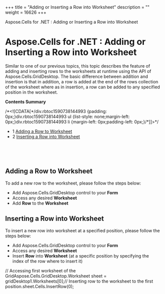 +++
title = "Adding or Inserting a Row into Worksheet" 
description = "" 
weight = 16626 
+++

Aspose.Cells for .NET : Adding or Inserting a Row into Worksheet  

# Aspose.Cells for .NET : Adding or Inserting a Row into Worksheet


Similar to one of our previous topics, this topic describes the feature of adding and inserting rows to the worksheets at runtime using the API of Aspose.Cells.GridDesktop. The basic difference between addition and insertion is that in addition, a row is added at the end of the rows collection of the worksheet where as in insertion, a row can be added to any specified position in the worksheet.

**Contents Summary**

/\*<!\[CDATA\[\*/div.rbtoc1590738144993 {padding: 0px;}div.rbtoc1590738144993 ul {list-style: none;margin-left: 0px;}div.rbtoc1590738144993 li {margin-left: 0px;padding-left: 0px;}/\*\]\]>\*/

*   1 [Adding a Row to Worksheet](#AddingorInsertingaRowintoWorksheet-AddingaRowtoWorksheet)
*   2 [Inserting a Row into Worksheet](#AddingorInsertingaRowintoWorksheet-InsertingaRowintoWorksheet)

 

 

## Adding a Row to Worksheet

To add a new row to the worksheet, please follow the steps below:

*   Add Aspose.Cells.GridDesktop control to your **Form**
*   Access any desired **Worksheet**
*   Add **Row** to the **Worksheet**

## Inserting a Row into Worksheet

To insert a new row into worksheet at a specified position, please follow the steps below:

*   Add Aspose.Cells.GridDesktop control to your **Form**
*   Access any desired **Worksheet**
*   Insert **Row** into **Worksheet** (at a specific position by specifying the index of the row where to insert it)

// Accessing first worksheet of the GridAspose.Cells.GridDesktop.Worksheet sheet = gridDesktop1.Worksheets\[0\];// Inserting row to the worksheet to the first position.sheet.Cells.InsertRow(0);

